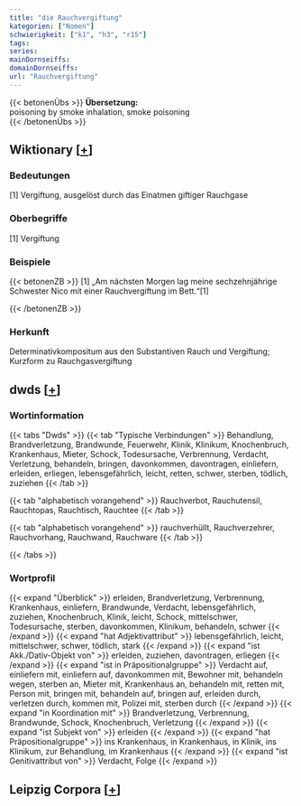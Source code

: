 ```yaml
---
title: "die Rauchvergiftung"
kategorien: ["Nomen"]
schwierigkeit: ["k1", "h3", "r15"]
tags:
series:
mainDornseiffs:
domainDornseiffs:
url: "Rauchvergiftung"
---
```


{{< betonenÜbs >}}
**Übersetzung:**  
poisoning by smoke inhalation, smoke poisoning  
{{< /betonenÜbs >}}

## Wiktionary [[+](https://de.wiktionary.org/wiki/Rauchvergiftung)]

### Bedeutungen
[1] Vergiftung, ausgelöst durch das Einatmen giftiger Rauchgase  

### Oberbegriffe
[1] Vergiftung  

### Beispiele
{{< betonenZB >}}
[1] „Am nächsten Morgen lag meine sechzehnjährige Schwester Nico mit einer Rauchvergiftung im Bett.“[1]  

{{< /betonenZB >}}
### Herkunft
Determinativkompositum aus den Substantiven Rauch und Vergiftung; Kurzform zu Rauchgasvergiftung  



## dwds [[+](https://www.dwds.de/wb/Rauchvergiftung)]

### Wortinformation
{{< tabs "Dwds" >}}
{{< tab "Typische Verbindungen" >}}
Behandlung, Brandverletzung, Brandwunde, Feuerwehr, Klinik, Klinikum, Knochenbruch, Krankenhaus, Mieter, Schock, Todesursache, Verbrennung, Verdacht, Verletzung, behandeln, bringen, davonkommen, davontragen, einliefern, erleiden, erliegen, lebensgefährlich, leicht, retten, schwer, sterben, tödlich, zuziehen
{{< /tab >}}

{{< tab "alphabetisch vorangehend" >}}
Rauchverbot, Rauchutensil, Rauchtopas, Rauchtisch, Rauchtee
{{< /tab >}}

{{< tab "alphabetisch vorangehend" >}}
rauchverhüllt, Rauchverzehrer, Rauchvorhang, Rauchwand, Rauchware
{{< /tab >}}

{{< /tabs >}}

### Wortprofil
{{< expand "Überblick" >}} erleiden, Brandverletzung, Verbrennung, Krankenhaus, einliefern, Brandwunde, Verdacht, lebensgefährlich, zuziehen, Knochenbruch, Klinik, leicht, Schock, mittelschwer, Todesursache, sterben, davonkommen, Klinikum, behandeln, schwer {{< /expand >}}
{{< expand "hat Adjektivattribut" >}} lebensgefährlich, leicht, mittelschwer, schwer, tödlich, stark {{< /expand >}}
{{< expand "ist Akk./Dativ-Objekt von" >}} erleiden, zuziehen, davontragen, erliegen {{< /expand >}}
{{< expand "ist in Präpositionalgruppe" >}} Verdacht auf, einliefern mit, einliefern auf, davonkommen mit, Bewohner mit, behandeln wegen, sterben an, Mieter mit, Krankenhaus an, behandeln mit, retten mit, Person mit, bringen mit, behandeln auf, bringen auf, erleiden durch, verletzen durch, kommen mit, Polizei mit, sterben durch {{< /expand >}}
{{< expand "in Koordination mit" >}} Brandverletzung, Verbrennung, Brandwunde, Schock, Knochenbruch, Verletzung {{< /expand >}}
{{< expand "ist Subjekt von" >}} erleiden {{< /expand >}}
{{< expand "hat Präpositionalgruppe" >}} ins Krankenhaus, in Krankenhaus, in Klinik, ins Klinikum, zur Behandlung, im Krankenhaus {{< /expand >}}
{{< expand "ist Genitivattribut von" >}} Verdacht, Folge {{< /expand >}}

## Leipzig Corpora [[+](https://corpora.uni-leipzig.de/en/res?word=Rauchvergiftung&corpusId=deu_newscrawl-public_2018)]

